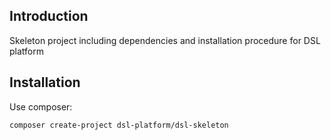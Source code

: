 ## Introduction

Skeleton project including dependencies and installation procedure for DSL platform

## Installation

Use composer:

    composer create-project dsl-platform/dsl-skeleton
